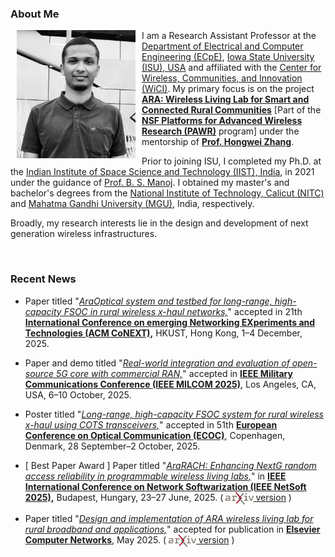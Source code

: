 ### About Me


<img class="shaded-image" src="images/sarath.jpeg" width="190" hspace="10pt" style="float:left">

I am a Research Assistant Professor at the [Department of Electrical
and Computer Engineering (ECpE)](https://www.ece.iastate.edu/), [Iowa
State University (ISU), USA](https://www.iastate.edu/) and affiliated
with the [Center for Wireless, Communities, and Innovation
(WiCI)](https://wici.iastate.edu). My primary focus is on the project
[**<u>ARA: Wireless Living Lab for Smart and Connected Rural
Communities</u>**](https://arawireless.org/) [Part of the [**NSF
Platforms for Advanced Wireless Research
(PAWR)**](https://advancedwireless.org/) program] under the mentorship
of
[**Prof.&nbsp;Hongwei&nbsp;Zhang**](https://www.ece.iastate.edu/~hongwei/). 

Prior to joining ISU, I completed my Ph.D. at the [Indian Institute of
Space Science and Technology (IIST), India](https://www.iist.ac.in/),
in 2021 under the guidance of
[Prof.&nbsp;B.&nbsp;S.&nbsp;Manoj](https://www.iist.ac.in/avionics/bsmanoj). I
obtained my master's and bachelor's degrees from the [National
Institute of Technology, Calicut (NITC)](http://nitc.ac.in/) and
[Mahatma Gandhi University (MGU)](http://www.mguniversity.edu/),
India, respectively. 

Broadly, my research interests lie in the design and development of
next generation wireless infrastructures.

<br>

### Recent News

* Paper titled "[*AraOptical system and testbed for long-range,
  high-capacity FSOC in rural wireless x-haul networks,*]()" accepted
  in 21th [**International Conference on emerging Networking
  EXperiments and Technologies (ACM
  CoNEXT),**](https://conferences.sigcomm.org/co-next/2025/#!/home)
  HKUST, Hong Kong, 1–4 December, 2025.

* Paper and demo titled "[*Real-world integration and evaluation of
  open-source 5G core with commercial RAN,*]()" accepted in [**IEEE
  Military Communications Conference (IEEE MILCOM
  2025)**](https://milcom2025.ieee-milcom.org/), Los Angeles, CA, USA,
  6–10 October, 2025.

* Poster titled "[*Long-range, high-capacity FSOC system for rural
  wireless x-haul using COTS transceivers,*]()" accepted in 51th
  [**European Conference on Optical Communication
  (ECOC)**](https://ecoc2025.org/), Copenhagen, Denmark, 28
  September–2 October, 2025.

* [ <span class="award">Best Paper Award</span> ] Paper titled
  "[*AraRACH: Enhancing NextG random access reliability in
  programmable wireless living
  labs,*](https://doi.org/10.1109/NetSoft64993.2025.11080601)" in
  [**IEEE International Conference on Network Softwarization (IEEE
  NetSoft 2025),**](https://netsoft2025.ieee-netsoft.org/) Budapest,
  Hungary, 23–27 June, 2025. ( [<img src="images/arxiv.png"
  style="vertical-align: middle" height="20"></img>
  version](https://arxiv.org/pdf/2503.18218) )

* Paper titled "[*Design and implementation of ARA wireless living lab
  for rural broadband and
  applications,*](https://doi.org/10.1016/j.comnet.2025.111188)"
  accepted for publication in [**Elsevier Computer
  Networks**](https://doi.org/10.1016/j.comnet.2025.111188),
  May 2025. ( [<img src="images/arxiv.png" style="vertical-align:
  middle" height="20"></img>
  version](https://arxiv.org/pdf/2408.00913) )


